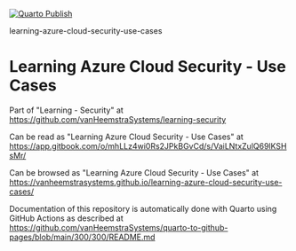[![Quarto Publish](https://github.com/vanHeemstraSystems/learning-azure-cloud-security-initiative/actions/workflows/publish.yml/badge.svg)](https://github.com/vanHeemstraSystems/learning-azure-cloud-security-initiative/actions/workflows/publish.yml)

learning-azure-cloud-security-use-cases
# Learning Azure Cloud Security - Use Cases

Part of "Learning - Security" at https://github.com/vanHeemstraSystems/learning-security

Can be read as "Learning Azure Cloud Security - Use Cases" at https://app.gitbook.com/o/mhLLz4wi0Rs2JPkBGvCd/s/VaiLNtxZulQ69lKSHsMr/

Can be browsed as "Learning Azure Cloud Security - Use Cases" at https://vanheemstrasystems.github.io/learning-azure-cloud-security-use-cases/

Documentation of this repository is automatically done with Quarto using GitHub Actions as described at https://github.com/vanHeemstraSystems/quarto-to-github-pages/blob/main/300/300/README.md
